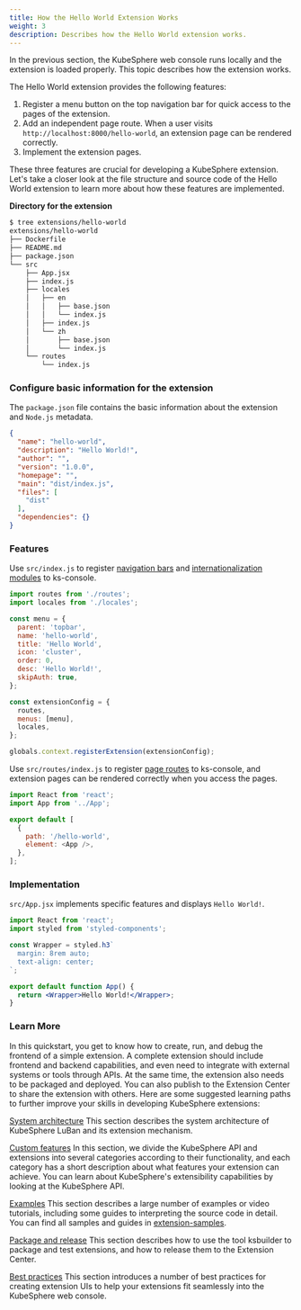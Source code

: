 ```yaml
---
title: How the Hello World Extension Works
weight: 3
description: Describes how the Hello World extension works.
---
```


In the previous section, the KubeSphere web console runs locally and the extension is loaded properly. This topic describes how the extension works.

The Hello World extension provides the following features:

1. Register a menu button on the top navigation bar for quick access to the pages of the extension.
2. Add an independent page route. When a user visits `http://localhost:8000/hello-world`, an extension page can be rendered correctly.
3. Implement the extension pages.

These three features are crucial for developing a KubeSphere extension. Let's take a closer look at the file structure and source code of the Hello World extension to learn more about how these features are implemented.

**Directory for the extension**

```bash
$ tree extensions/hello-world 
extensions/hello-world
├── Dockerfile
├── README.md
├── package.json
└── src
    ├── App.jsx
    ├── index.js
    ├── locales
    │   ├── en
    │   │   ├── base.json
    │   │   └── index.js
    │   ├── index.js
    │   └── zh
    │       ├── base.json
    │       └── index.js
    └── routes
        └── index.js
```

### Configure basic information for the extension

The `package.json` file contains the basic information about the extension and `Node.js` metadata.

```json
{
  "name": "hello-world",
  "description": "Hello World!",
  "author": "",
  "version": "1.0.0",
  "homepage": "",
  "main": "dist/index.js",
  "files": [
    "dist"
  ],
  "dependencies": {}
}
```

### Features

Use `src/index.js` to register [navigation bars](../../feature-customization/menu/) and [internationalization modules](../../feature-customization/internationalization/) to ks-console.

```js
import routes from './routes';
import locales from './locales';

const menu = {
  parent: 'topbar',
  name: 'hello-world',
  title: 'Hello World',
  icon: 'cluster',
  order: 0,
  desc: 'Hello World!',
  skipAuth: true,
};

const extensionConfig = {
  routes,
  menus: [menu],
  locales,
};

globals.context.registerExtension(extensionConfig);
```

Use `src/routes/index.js` to register [page routes](../../feature-customization/route) to ks-console, and extension pages can be rendered correctly when you access the pages.

```js
import React from 'react';
import App from '../App';

export default [
  {
    path: '/hello-world',
    element: <App />,
  },
];

```

### Implementation

`src/App.jsx` implements specific features and displays `Hello World!`.

```jsx
import React from 'react';
import styled from 'styled-components';

const Wrapper = styled.h3`
  margin: 8rem auto;
  text-align: center;
`;

export default function App() {
  return <Wrapper>Hello World!</Wrapper>;
}
```

### Learn More

In this quickstart, you get to know how to create, run, and debug the frontend of a simple extension. A complete extension should include frontend and backend capabilities, and even need to integrate with external systems or tools through APIs. At the same time, the extension also needs to be packaged and deployed. You can also publish to the Extension Center to share the extension with others. Here are some suggested learning paths to further improve your skills in developing KubeSphere extensions:

[System architecture](../../architecture) This section describes the system architecture of KubeSphere LuBan and its extension mechanism.

[Custom features](../../feature-customization) In this section, we divide the KubeSphere API and extensions into several categories according to their functionality, and each category has a short description about what features your extension can achieve. You can learn about KubeSphere's extensibility capabilities by looking at the KubeSphere API.

[Examples](../../examples) This section describes a large number of examples or video tutorials, including some guides to interpreting the source code in detail. You can find all samples and guides in [extension-samples](https://github.com/kubesphere/extension-samples).

[Package and release](../../packaging-and-release) This section describes how to use the tool ksbuilder to package and test extensions, and how to release them to the Extension Center.

[Best practices](../../best-practices) This section introduces a number of best practices for creating extension UIs to help your extensions fit seamlessly into the KubeSphere web console.

